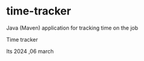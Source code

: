 # time-tracker
Java (Maven) application for tracking time on the job

Time tracker

Its 2024 ,06 march
